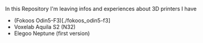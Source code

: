 In this Repository I'm leaving infos and experiences about 3D printers I have

- (Fokoos Odin5-F3)[./fokoos_odin5-f3]
- Voxelab Aquila S2 (N32)
- Elegoo Neptune (first version)